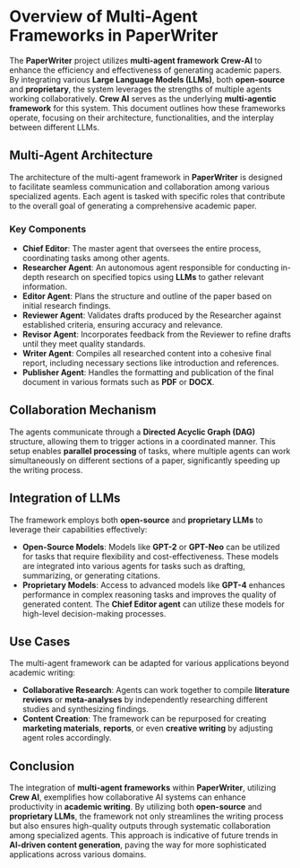 # Overview of Multi-Agent Frameworks in PaperWriter

The **PaperWriter** project utilizes **multi-agent framework** **Crew-AI** to enhance the efficiency and effectiveness of generating academic papers. By integrating various **Large Language Models (LLMs)**, both **open-source** and **proprietary**, the system leverages the strengths of multiple agents working collaboratively. **Crew AI** serves as the underlying **multi-agentic framework** for this system. This document outlines how these frameworks operate, focusing on their architecture, functionalities, and the interplay between different LLMs. 

## Multi-Agent Architecture

The architecture of the multi-agent framework in **PaperWriter** is designed to facilitate seamless communication and collaboration among various specialized agents. Each agent is tasked with specific roles that contribute to the overall goal of generating a comprehensive academic paper.

### Key Components

- **Chief Editor**: The master agent that oversees the entire process, coordinating tasks among other agents.
- **Researcher Agent**: An autonomous agent responsible for conducting in-depth research on specified topics using **LLMs** to gather relevant information.
- **Editor Agent**: Plans the structure and outline of the paper based on initial research findings.
- **Reviewer Agent**: Validates drafts produced by the Researcher against established criteria, ensuring accuracy and relevance.
- **Revisor Agent**: Incorporates feedback from the Reviewer to refine drafts until they meet quality standards.
- **Writer Agent**: Compiles all researched content into a cohesive final report, including necessary sections like introduction and references.
- **Publisher Agent**: Handles the formatting and publication of the final document in various formats such as **PDF** or **DOCX**.

## Collaboration Mechanism

The agents communicate through a **Directed Acyclic Graph (DAG)** structure, allowing them to trigger actions in a coordinated manner. This setup enables **parallel processing** of tasks, where multiple agents can work simultaneously on different sections of a paper, significantly speeding up the writing process.

## Integration of LLMs

The framework employs both **open-source** and **proprietary LLMs** to leverage their capabilities effectively:

- **Open-Source Models**: Models like **GPT-2** or **GPT-Neo** can be utilized for tasks that require flexibility and cost-effectiveness. These models are integrated into various agents for tasks such as drafting, summarizing, or generating citations.
- **Proprietary Models**: Access to advanced models like **GPT-4** enhances performance in complex reasoning tasks and improves the quality of generated content. The **Chief Editor agent** can utilize these models for high-level decision-making processes.

## Use Cases

The multi-agent framework can be adapted for various applications beyond academic writing:

- **Collaborative Research**: Agents can work together to compile **literature reviews** or **meta-analyses** by independently researching different studies and synthesizing findings.
- **Content Creation**: The framework can be repurposed for creating **marketing materials**, **reports**, or even **creative writing** by adjusting agent roles accordingly.

## Conclusion

The integration of **multi-agent frameworks** within **PaperWriter**, utilizing **Crew AI**, exemplifies how collaborative AI systems can enhance productivity in **academic writing**. By utilizing both **open-source** and **proprietary LLMs**, the framework not only streamlines the writing process but also ensures high-quality outputs through systematic collaboration among specialized agents. This approach is indicative of future trends in **AI-driven content generation**, paving the way for more sophisticated applications across various domains.

